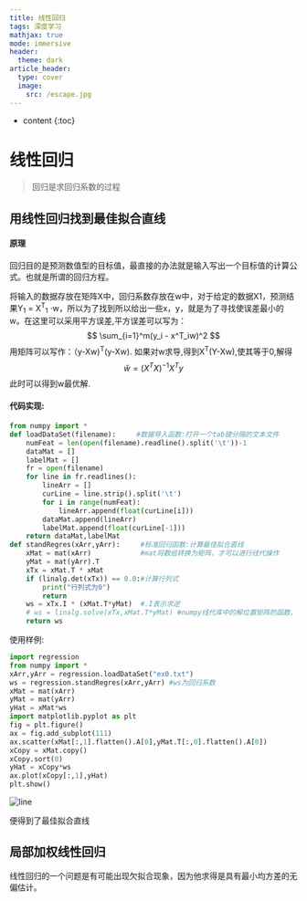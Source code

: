 ```yaml
---
title: 线性回归
tags: 深度学习
mathjax: true
mode: immersive
header:
  theme: dark
article_header:
  type: cover
  image:
    src: /escape.jpg
---
```



* content
{:toc}
# 线性回归

>  回归是求回归系数的过程

## 用线性回归找到最佳拟合直线

#### 原理

回归目的是预测数值型的目标值，最直接的办法就是输入写出一个目标值的计算公式。也就是所谓的回归方程。

将输入的数据存放在矩阵X中，回归系数存放在w中，对于给定的数据X1，预测结果Y<sub>1</sub> = X<sup>T</sup><sub>1</sub> ·w，所以为了找到所以给出一些x，y，就是为了寻找使误差最小的w。在这里可以采用平方误差,平方误差可以写为：
$$
\sum_{i=1}^m(y_i - x^T_iw)^2
$$
用矩阵可以写作：（y-Xw)<sup>T</sup>(y-Xw). 如果对w求导,得到X<sup>T</sup>(Y-Xw),使其等于0,解得 
$$
\hat{w} = (X^TX)^{-1} X^Ty
$$
此时可以得到w最优解.

#### 代码实现:

```python
from numpy import * 
def loadDataSet(filename):     #数据导入函数:打开一个tab键分隔的文本文件
    numFeat = len(open(filename).readline().split('\t'))-1 
    dataMat = []
    labelMat = []
    fr = open(filename)
    for line in fr.readlines():
        lineArr = []
        curLine = line.strip().split('\t')
        for i in range(numFeat):
            lineArr.append(float(curLine[i]))
        dataMat.append(lineArr)
        labelMat.append(float(curLine[-1]))
    return dataMat,labelMat
def standRegres(xArr,yArr):     #标准回归函数:计算最佳拟合直线
    xMat = mat(xArr)            #mat将数组转换为矩阵，才可以进行线代操作
    yMat = mat(yArr).T
    xTx = xMat.T * xMat 
    if (linalg.det(xTx)) == 0.0:#计算行列式
        print("行列式为0")
        return
    ws = xTx.I * (xMat.T*yMat)  #.I表示求逆
    # ws = linalg.solve(xTx,xMat.T*yMat) #numpy线代库中的解位置矩阵的函数，可以替换上一句
    return ws
```

使用样例:

```python
import regression
from numpy import *
xArr,yArr = regression.loadDataSet("ex0.txt")
ws = regression.standRegres(xArr,yArr) #ws为回归系数
xMat = mat(xArr)
yMat = mat(yArr)
yHat = xMat*ws 
import matplotlib.pyplot as plt
fig = plt.figure()
ax = fig.add_subplot(111)
ax.scatter(xMat[:,1].flatten().A[0],yMat.T[:,0].flatten().A[0])
xCopy = xMat.copy()
xCopy.sort(0)
yHat = xCopy*ws
ax.plot(xCopy[:,1],yHat)
plt.show()
```

![line](https://github.com/Crpdim/crpdim.github.io/raw/main/screenshots/line.png)

便得到了最佳拟合直线

## 局部加权线性回归

线性回归的一个问题是有可能出现欠拟合现象，因为他求得是具有最小均方差的无偏估计。

